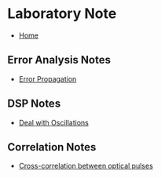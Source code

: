 Laboratory Note
===

- [Home](/HyGZvCDT5)

Error Analysis Notes
---
- [Error Propagation](/S1wg2XqAc)

DSP Notes
---

- [Deal with Oscillations](/rkPDHrFpc)

Correlation Notes
---
- [Cross-correlation between optical pulses](/r1gX2m9A5)
